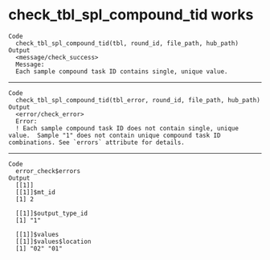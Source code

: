 # check_tbl_spl_compound_tid works

    Code
      check_tbl_spl_compound_tid(tbl, round_id, file_path, hub_path)
    Output
      <message/check_success>
      Message:
      Each sample compound task ID contains single, unique value.

---

    Code
      check_tbl_spl_compound_tid(tbl_error, round_id, file_path, hub_path)
    Output
      <error/check_error>
      Error:
      ! Each sample compound task ID does not contain single, unique value.  Sample "1" does not contain unique compound task ID combinations. See `errors` attribute for details.

---

    Code
      error_check$errors
    Output
      [[1]]
      [[1]]$mt_id
      [1] 2
      
      [[1]]$output_type_id
      [1] "1"
      
      [[1]]$values
      [[1]]$values$location
      [1] "02" "01"
      
      
      

